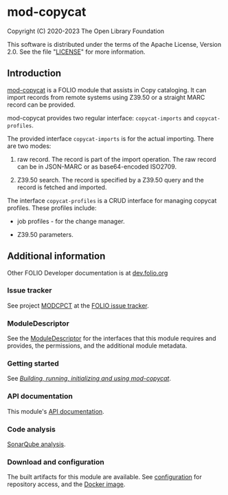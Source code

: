 # mod-copycat

Copyright (C) 2020-2023 The Open Library Foundation

This software is distributed under the terms of the Apache License,
Version 2.0. See the file "[LICENSE](LICENSE)" for more information.

## Introduction

[mod-copycat](https://github.com/folio-org/mod-copycat) is a FOLIO  module
that assists in Copy cataloging. It can import records from remote systems
using Z39.50 or a straight MARC record can be provided.

mod-copycat provides two regular interface: `copycat-imports` and
`copycat-profiles`.

The provided interface `copycat-imports` is for the actual importing. There
are two modes:

1. raw record. The record is part of the import operation. The raw
record can be in JSON-MARC or as base64-encoded ISO2709.

2. Z39.50 search. The record is specified by a Z39.50 query and the
record is fetched and imported.

The interface `copycat-profiles` is a CRUD interface for managing copycat
profiles. These profiles include:

* job profiles - for the change manager.

* Z39.50 parameters.

## Additional information

Other FOLIO Developer documentation is at [dev.folio.org](https://dev.folio.org/)

### Issue tracker

See project [MODCPCT](https://issues.folio.org/browse/MODCPCT)
at the [FOLIO issue tracker](https://dev.folio.org/guidelines/issue-tracker).

### ModuleDescriptor

See the [ModuleDescriptor](descriptors/ModuleDescriptor-template.json)
for the interfaces that this module requires and provides, the permissions,
and the additional module metadata.

### Getting started

See [_Building, running, initializing and using mod-copycat_](doc/getting-started.md).

### API documentation

This module's [API documentation](https://dev.folio.org/reference/api/#mod-copycat).

### Code analysis

[SonarQube analysis](https://sonarcloud.io/dashboard?id=org.folio%3Amod-copycat).

### Download and configuration

The built artifacts for this module are available.
See [configuration](https://dev.folio.org/download/artifacts) for repository access,
and the [Docker image](https://hub.docker.com/r/folioorg/mod-copycat/).

